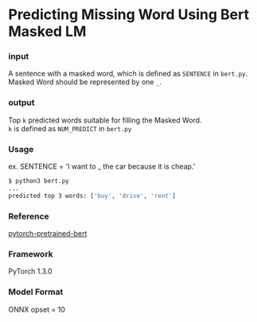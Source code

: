 # Predicting Missing Word Using Bert Masked LM

### input
A sentence with a masked word, which is defined as `SENTENCE` in `bert.py`.  
Masked Word should be represented by one `_`.

### output
Top `k` predicted words suitable for filling the Masked Word.  
`k` is defined as `NUM_PREDICT` in `bert.py`

### Usage
ex. SENTENCE = 'I want to _ the car because it is cheap.'

```bash
$ python3 bert.py
...
predicted top 3 words: ['buy', 'drive', 'rent']
```

### Reference
[pytorch-pretrained-bert](https://pypi.org/project/pytorch-pretrained-bert/)

### Framework
PyTorch 1.3.0

### Model Format
ONNX opset = 10

